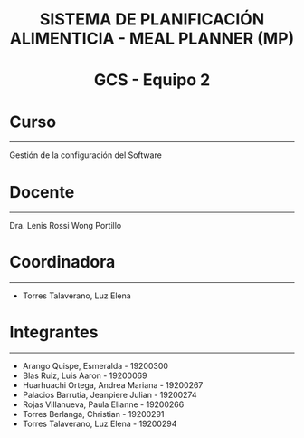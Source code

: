 # <h1 align="center"> SISTEMA DE PLANIFICACIÓN ALIMENTICIA  -  MEAL PLANNER (MP)

# <h1 align="center">  GCS  -  Equipo 2

# Curso
---
Gestión de la configuración del Software

# Docente
---
Dra. Lenis Rossi Wong Portillo

# Coordinadora
---
- Torres Talaverano, Luz Elena
  
# Integrantes
---
- Arango Quispe, Esmeralda - 19200300
- Blas Ruiz, Luis Aaron  -  19200069
- Huarhuachi Ortega, Andrea Mariana - 19200267  
- Palacios Barrutia, Jeanpiere Julian - 19200274  
- Rojas Villanueva, Paula Elianne - 19200266
- Torres Berlanga, Christian - 19200291
- Torres Talaverano, Luz Elena - 19200294


  


